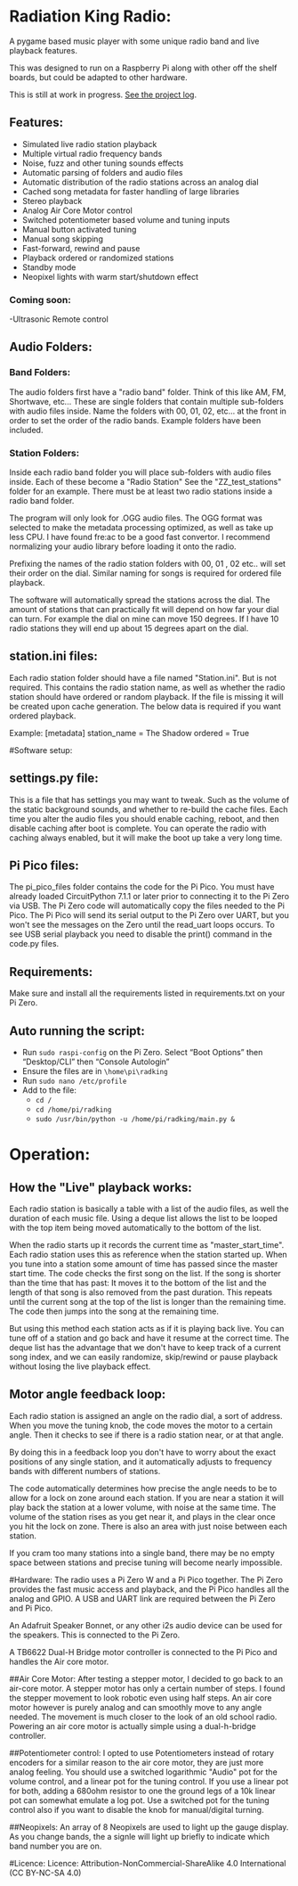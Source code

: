 # Radiation King Radio:
A pygame based music  player with some unique radio band and live playback features.

This was designed to run on a Raspberry Pi along with other off the shelf boards, but could be adapted to other hardware.

This is still at work in progress. [See the project log](https://www.therpf.com/forums/threads/zaps-fallout-radiation-king-radio.304867/).

## Features:
- Simulated live radio station playback
- Multiple virtual radio frequency bands
- Noise, fuzz and other tuning sounds effects
- Automatic parsing of folders and audio files
- Automatic distribution of the radio stations across an analog dial
- Cached song metadata for faster handling of large libraries
- Stereo playback
- Analog Air Core Motor control
- Switched potentiometer based volume and tuning inputs
- Manual button activated tuning
- Manual song skipping
- Fast-forward, rewind and pause
- Playback ordered or randomized stations
- Standby mode
- Neopixel lights with warm start/shutdown effect

### Coming soon:
-Ultrasonic Remote control

## Audio Folders:
### Band Folders:
The audio folders first have a "radio band" folder. Think of this like AM, FM, Shortwave, etc...
These are single folders that contain multiple sub-folders with audio files inside. Name the folders with 00, 01, 02, etc... at the front in order to set the order of the radio bands. Example folders have been included.

### Station Folders:
Inside each radio band folder you will place sub-folders with audio files inside. Each of these become a "Radio Station"
See the "ZZ_test_stations" folder for an example. There must be at least two radio stations inside a radio band folder.

The program will only look for .OGG audio files. The OGG format was selected to make the metadata processing optimized, as well as take up less CPU. I have found fre:ac to be a good fast convertor.
I recommend normalizing your audio library before loading it onto the radio.

Prefixing the names of the radio station folders with 00, 01 , 02 etc.. will set their order on the dial. Similar naming for songs is required for ordered file playback.

The software will automatically spread the stations across the dial. The amount of stations that can practically fit will depend on how far your dial can turn.
For example the dial on mine can move 150 degrees. If I have 10 radio stations they will end up about 15 degrees apart on the dial. 

## station.ini files:
Each radio station folder should have a file named "Station.ini". But is not required.
This contains the radio station name, as well as whether the radio station should have ordered or random playback. 
If the file is missing it will be created upon cache generation. The below data is required if you want ordered playback.

Example:
	[metadata]
	station_name = The Shadow
	ordered = True

#Software setup:
## settings.py file:
This is a file that has settings you may want to tweak. Such as the volume of the static background sounds, and whether to re-build the cache files.
Each time you alter the audio files you should enable caching, reboot, and then disable caching after boot is complete.
You can operate the radio with caching always enabled, but it will make the boot up take a very long time.

## Pi Pico files:
The pi_pico_files folder contains the code for the Pi Pico. You must have already loaded CircuitPython 7.1.1 or later prior to connecting it to the Pi Zero via USB.
The Pi Zero code will automatically copy the files needed to the Pi Pico. The Pi Pico will send its serial output to the Pi Zero over UART, but you won't see the messages on the Zero until the read_uart loops occurs. To see USB serial playback you need to disable the print() command in the code.py files.

## Requirements:
Make sure and install all the requirements listed in requirements.txt on your Pi Zero.

## Auto running the script:
- Run `sudo raspi-config` on the Pi Zero. Select “Boot Options” then “Desktop/CLI” then “Console Autologin”
- Ensure the files are in `\home\pi\radking`
- Run `sudo nano /etc/profile`
- Add to the file:
  - `cd /`
  - `cd /home/pi/radking`
  -  `sudo /usr/bin/python -u /home/pi/radking/main.py &`

# Operation:
## How the "Live" playback works:
Each radio station is basically a table with a list of the audio files, as well the duration of each music file. Using a deque list allows the list to be looped with the top item being moved automatically to the bottom of the list.

When the radio starts up it records the current time as "master_start_time". Each radio station uses this as reference when the station started up.
When you tune into a station some amount of time has passed since the master start time. The code checks the first song on the list.
If the song is shorter than the time that has past: It moves it to the bottom of the list and the length of that song is also removed from the past duration. This repeats until the current song at the top of the list is longer than the remaining time. The code then jumps into the song at the remaining time.

But using this method each station acts as if it is playing back live. You can tune off of a station and go back and have it resume at the correct time.
The deque list has the advantage that we don't have to keep track of a current song index, and we can easily randomize, skip/rewind or pause playback without losing the live playback effect.

## Motor angle feedback loop:
Each radio station is assigned an angle on the radio dial, a sort of address. When you move the tuning knob, the code moves the motor to a certain angle. Then it checks to see if there is a radio station near, or at that angle.

By doing this in a feedback loop you don't have to worry about the exact positions of any single station, and it automatically adjusts to frequency bands with different numbers of stations.

The code automatically determines how precise the angle needs to be to allow for a lock on zone around each station. If you are near a station it will play back the station at a lower volume, with noise at the same time. The volume of the station rises as you get near it, and plays in the clear once you hit the lock on zone.
There is also an area with just noise between each station.

If you cram too many stations into a single band, there may be no empty space between stations and precise tuning will become nearly impossible. 

#Hardware:
The radio uses a Pi Zero W and a Pi Pico together. The Pi Zero provides the fast music access and playback, and the Pi Pico handles all the analog and GPIO.
A USB and UART link are required between the Pi Zero and Pi Pico.

An Adafruit Speaker Bonnet, or any other i2s audio device can be used for the speakers. This is connected to the Pi Zero.

A TB6622 Dual-H Bridge motor controller is connected to the Pi Pico and handles the Air core motor.

##Air Core Motor:
After testing a stepper motor, I decided to go back to an air-core motor. A stepper motor has only a certain number of steps. I found the stepper movement to look robotic even using half steps.
An air core motor however is purely analog and can smoothly move to any angle needed. The movement is much closer to the look of an old school radio. Powering an air core motor is actually simple using a dual-h-bridge controller.

##Potentiometer control:
I opted to use Potentiometers instead of rotary encoders for a similar reason to the air core motor, they are just more analog feeling. You should use a switched logarithmic "Audio" pot for the volume control, and a linear pot for the tuning control.
If you use a linear pot for both, adding a 680ohm resistor to one the ground legs of a 10k linear pot can somewhat emulate a log pot. Use a switched pot for the tuning control also if you want to disable the knob for manual/digital turning.

##Neopixels:
An array of 8 Neopixels are used to light up the gauge display. As you change bands, the a signle will light up briefly to indicate which band number you are on.

#Licence:
Licence: Attribution-NonCommercial-ShareAlike 4.0 International (CC BY-NC-SA 4.0)

